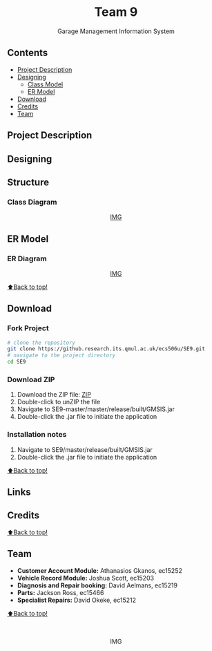 <h1 align="center">
Team 9
</h1>




<div align="center">
Garage Management Information System
  <br>
</div>

## Contents

- [Project Description](#projec-description)
- [Designing](#designing)
  - [Class Model](#class-model)
  - [ER Model](#er-model)
- [Download](#download)
- [Credits](#credits)
- [Team](#team)

## Project Description

## Designing

## Structure 

### Class Diagram 

<div align="center">
  <a href="#">
   IMG
  </a>
</div>

## ER Model

### ER Diagram

<div align="center">
  <a href="#">
   IMG
  </a>
</div>

[:arrow_up:Back to top!](#contents)

## Download

### Fork Project

```bash
# clone the repository
git clone https://github.research.its.qmul.ac.uk/ecs506u/SE9.git
# navigate to the project directory
cd SE9
```

### Download ZIP
 
 1. Download the ZIP file: <a href="https://github.research.its.qmul.ac.uk/ecs506u/SE9/archive/master.zip"> ZIP </a>
 2. Double-click to unZIP the file
 3. Navigate to SE9-master/master/release/built/GMSIS.jar
 4. Double-click the .jar file to initiate the application

### Installation notes

 1. Navigate to SE9/master/release/built/GMSIS.jar
 2. Double-click the .jar file to initiate the application

[:arrow_up:Back to top!](#contents)

## Links

## Credits

[:arrow_up:Back to top!](#contents)

## Team

- **Customer Account Module:** Athanasios Gkanos, ec15252
- **Vehicle Record Module:** Joshua Scott, ec15203
- **Diagnosis and Repair booking:** David Aelmans, ec15219
- **Parts:** Jackson Ross, ec15466
- **Specialist Repairs:** David Okeke, ec15212

[:arrow_up:Back to top!](#contents)

<div align="center">
  <br>
    <br>
      IMG
    <br>
  <br>
</div>
